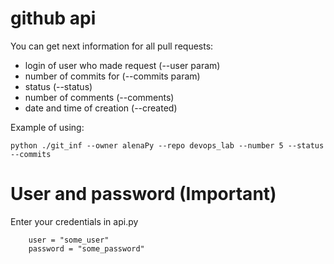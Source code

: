 ﻿# github api

You can get next information for all pull requests: 
 - login of user who made request (--user param)
 - number of commits for (--commits param)
 - status (--status)
 - number of comments (--comments)
 - date and time of creation (--created)



Example of using:

	python ./git_inf --owner alenaPy --repo devops_lab --number 5 --status --commits


# User and password (Important)

Enter your credentials in api.py

		user = "some_user"
		password = "some_password"
